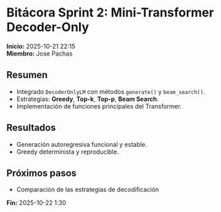 # Bitácora Sprint 2: Mini-Transformer Decoder-Only

**Inicio:** 2025-10-21 22:15  
**Miembro:** Jose Pachas

## Resumen

- Integrado `DecoderOnlyLM` con métodos `generate()` y `beam_search()`.
- Estrategias: **Greedy**, **Top-k**, **Top-p**, **Beam Search**.
- Implementación de funciones principales del Transformer.

## Resultados

- Generación autoregresiva funcional y estable.
- Greedy determinista y reproducible.

## Próximos pasos

- Comparación de las estrategias de decodificación

**Fin:** 2025-10-22 1:30
